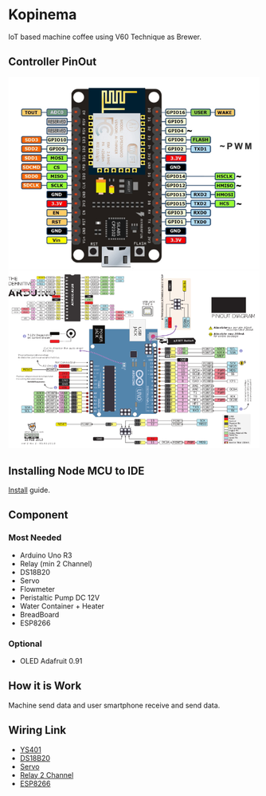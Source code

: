 # Kopinema
IoT based machine coffee using V60 Technique as Brewer.  

## Controller PinOut
![Node MCU Pin](/asset/NodeMCUv1.0-pinout.jpg)
![Arduino Uno R3](/asset/Pinout_of_ARDUINO_Board_and_ATMega328PU.svg.png)
  
## Installing Node MCU to IDE
[Install](https://www.teachmemicro.com/intro-nodemcu-arduino/) guide.
  
## Component
### Most Needed
- Arduino Uno R3
- Relay (min 2 Channel)
- DS18B20
- Servo
- Flowmeter  
- Peristaltic Pump DC 12V
- Water Container + Heater
- BreadBoard
- ESP8266

### Optional  
- OLED Adafruit 0.91

## How it is Work
Machine send data and user smartphone receive and send data.

## Wiring Link
- [YS401](http://saptaji.com/2016/08/15/mengukur-debit-dan-volume-air-dengan-flow-meter-dan-arduino/)
- [DS18B20](https://lastminuteengineers.com/ds18b20-arduino-tutorial/)
- [Servo](https://www.nyebarilmu.com/cara-mengakses-motor-servo-menggunakan-arduino/)
- [Relay 2 Channel](https://www.instructables.com/id/Arduino-2-Channel-Relay/)
- [ESP8266](https://medium.com/@cgrant/using-the-esp8266-wifi-module-with-arduino-uno-publishing-to-thingspeak-99fc77122e82)